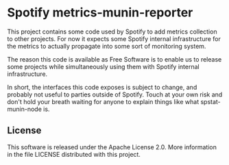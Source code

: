 # Spotify metrics-munin-reporter

This project contains some code used by Spotify to add metrics collection
to other projects. For now it expects some Spotify internal infrastructure
for the metrics to actually propagate into some sort of monitoring system.

The reason this code is available as Free Software is to enable us to release
some projects while simultaneously using them with Spotify internal
infrastructure.

In short, the interfaces this code exposes is subject to change, and probably
not useful to parties outside of Spotify. Touch at your own risk and don't
hold your breath waiting for anyone to explain things like what
spstat-munin-node is.

## License

This software is released under the Apache License 2.0. More information in
the file LICENSE distributed with this project.
